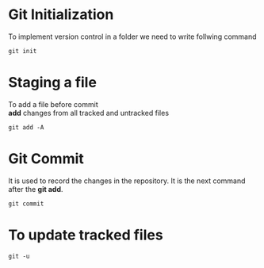# Git Initialization

To implement version control in a folder we need to write follwing command 

```
git init 
```

# Staging a file

To add a file before commit <br>
**add** changes from all tracked and untracked files
```
git add -A
```
 

# Git Commit
It is used to record the changes in the repository. It is the next command after the **git add**.
```
git commit 
```

# To update tracked files

```
git -u
```